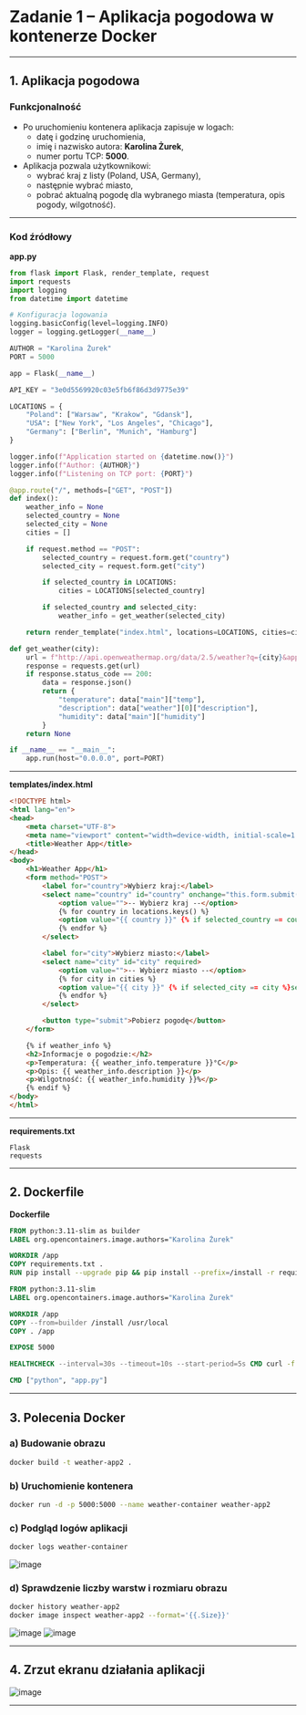 
# Zadanie 1 – Aplikacja pogodowa w kontenerze Docker

---

## 1. Aplikacja pogodowa 
### Funkcjonalność

- Po uruchomieniu kontenera aplikacja zapisuje w logach:
  - datę i godzinę uruchomienia,
  - imię i nazwisko autora: **Karolina Żurek**,
  - numer portu TCP: **5000**.
- Aplikacja pozwala użytkownikowi:
  - wybrać kraj z listy (Poland, USA, Germany),
  - następnie wybrać miasto,
  - pobrać aktualną pogodę dla wybranego miasta (temperatura, opis pogody, wilgotność).

---

### Kod źródłowy

**app.py**
```python
from flask import Flask, render_template, request
import requests
import logging
from datetime import datetime

# Konfiguracja logowania
logging.basicConfig(level=logging.INFO)
logger = logging.getLogger(__name__)

AUTHOR = "Karolina Żurek"
PORT = 5000

app = Flask(__name__)

API_KEY = "3e0d5569920c03e5fb6f86d3d9775e39"

LOCATIONS = {
    "Poland": ["Warsaw", "Krakow", "Gdansk"],
    "USA": ["New York", "Los Angeles", "Chicago"],
    "Germany": ["Berlin", "Munich", "Hamburg"]
}

logger.info(f"Application started on {datetime.now()}")
logger.info(f"Author: {AUTHOR}")
logger.info(f"Listening on TCP port: {PORT}")

@app.route("/", methods=["GET", "POST"])
def index():
    weather_info = None
    selected_country = None
    selected_city = None
    cities = []

    if request.method == "POST":
        selected_country = request.form.get("country")
        selected_city = request.form.get("city")

        if selected_country in LOCATIONS:
            cities = LOCATIONS[selected_country]

        if selected_country and selected_city:
            weather_info = get_weather(selected_city)

    return render_template("index.html", locations=LOCATIONS, cities=cities, weather_info=weather_info, selected_country=selected_country, selected_city=selected_city)

def get_weather(city):
    url = f"http://api.openweathermap.org/data/2.5/weather?q={city}&appid={API_KEY}&units=metric&lang=pl"
    response = requests.get(url)
    if response.status_code == 200:
        data = response.json()
        return {
            "temperature": data["main"]["temp"],
            "description": data["weather"][0]["description"],
            "humidity": data["main"]["humidity"]
        }
    return None

if __name__ == "__main__":
    app.run(host="0.0.0.0", port=PORT)
```

---

**templates/index.html**
```html
<!DOCTYPE html>
<html lang="en">
<head>
    <meta charset="UTF-8">
    <meta name="viewport" content="width=device-width, initial-scale=1.0">
    <title>Weather App</title>
</head>
<body>
    <h1>Weather App</h1>
    <form method="POST">
        <label for="country">Wybierz kraj:</label>
        <select name="country" id="country" onchange="this.form.submit()" required>
            <option value="">-- Wybierz kraj --</option>
            {% for country in locations.keys() %}
            <option value="{{ country }}" {% if selected_country == country %}selected{% endif %}>{{ country }}</option>
            {% endfor %}
        </select>

        <label for="city">Wybierz miasto:</label>
        <select name="city" id="city" required>
            <option value="">-- Wybierz miasto --</option>
            {% for city in cities %}
            <option value="{{ city }}" {% if selected_city == city %}selected{% endif %}>{{ city }}</option>
            {% endfor %}
        </select>

        <button type="submit">Pobierz pogodę</button>
    </form>

    {% if weather_info %}
    <h2>Informacje o pogodzie:</h2>
    <p>Temperatura: {{ weather_info.temperature }}°C</p>
    <p>Opis: {{ weather_info.description }}</p>
    <p>Wilgotność: {{ weather_info.humidity }}%</p>
    {% endif %}
</body>
</html>
```

---

**requirements.txt**
```
Flask
requests
```

---

## 2. Dockerfile

**Dockerfile**
```Dockerfile
FROM python:3.11-slim as builder
LABEL org.opencontainers.image.authors="Karolina Żurek"

WORKDIR /app
COPY requirements.txt .
RUN pip install --upgrade pip && pip install --prefix=/install -r requirements.txt

FROM python:3.11-slim
LABEL org.opencontainers.image.authors="Karolina Żurek"

WORKDIR /app
COPY --from=builder /install /usr/local
COPY . /app

EXPOSE 5000

HEALTHCHECK --interval=30s --timeout=10s --start-period=5s CMD curl -f http://localhost:5000 || exit 1

CMD ["python", "app.py"]
```

---

## 3. Polecenia Docker

### a) Budowanie obrazu
```bash
docker build -t weather-app2 .
```

### b) Uruchomienie kontenera
```bash
docker run -d -p 5000:5000 --name weather-container weather-app2
```

### c) Podgląd logów aplikacji
```bash
docker logs weather-container
```
![image](https://github.com/user-attachments/assets/3196d7d8-1c32-44ab-b0ad-f1ddf52fdedd)


### d) Sprawdzenie liczby warstw i rozmiaru obrazu
```bash
docker history weather-app2
docker image inspect weather-app2 --format='{{.Size}}'
```
![image](https://github.com/user-attachments/assets/4a7cbbda-ab2d-4090-83fd-40d93b5d6d14)
![image](https://github.com/user-attachments/assets/0fd147aa-af6a-4b88-9a95-9030fc3adaf0)

---

## 4. Zrzut ekranu działania aplikacji

![image](https://github.com/user-attachments/assets/d1949c7e-e4da-493a-bba2-ef94316da31e)

---



